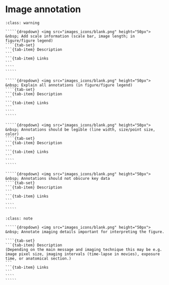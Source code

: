 # Image annotation

``````{admonition} Minimal 
:class: warning

`````{dropdown} <img src="images_icons/blank.png" height="50px"> &nbsp; Add scale information (scale bar, image length; in figure/figure legend)
````{tab-set}
```{tab-item} Description
```
```{tab-item} Links
```
````
````` 

`````{dropdown} <img src="images_icons/blank.png" height="50px"> &nbsp; Explain all annotations (in figure/figure legend)
````{tab-set}
```{tab-item} Description
```
```{tab-item} Links
```
````
`````  

`````{dropdown} <img src="images_icons/blank.png" height="50px"> &nbsp; Annotations should be legible (line width, size/point size, color)
````{tab-set}
```{tab-item} Description
```
```{tab-item} Links
```
````
````` 
 
`````{dropdown} <img src="images_icons/blank.png" height="50px"> &nbsp; Annotations should not obscure key data
````{tab-set}
```{tab-item} Description
```
```{tab-item} Links
```
````
`````  

``````

``````{admonition} Recommended
:class: note

`````{dropdown} <img src="images_icons/blank.png" height="50px"> &nbsp; Annotate imaging details important for interpreting the figure. 

````{tab-set}
```{tab-item} Description
(Depending on the main message and imaging technique this may be e.g. image pixel size, imaging intervals (time-lapse in movies), exposure time, or anatomical section.)
```
```{tab-item} Links
```
````
````` 

``````
<!--Notes which will not be shown on the actual page-->
